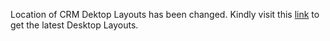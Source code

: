 Location of CRM Dektop Layouts has been changed. Kindly visit this [link]( https://github.com/CiscoDevNet/webex-contact-center-crm-integrations) to get the latest Desktop Layouts.
